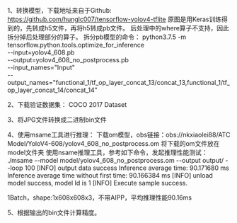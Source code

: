 1、转换模型，下载地址来自于Github: https://github.com/hunglc007/tensorflow-yolov4-tflite 
原图是用Keras训练得到的，先转成h5文件，再将h5转成pb文件。 后处理中的where算子不支持，因此拆分掉后处理部分的算子。 
拆分pb模型的命令： 
python3.7.5 -m tensorflow.python.tools.optimize_for_inference \
--input=yolov4_608.pb \
--output=yolov4_608_no_postprocess.pb \
--input_names="Input" \
--output_names="functional_1/tf_op_layer_concat_13/concat_13,functional_1/tf_op_layer_concat_14/concat_14"

2、下载验证数据集： COCO 2017 Dataset

3、将JPG文件转换成二进制bin文件

4、使用msame工具进行推理：
下载om模型，obs链接：obs://nkxiaolei88/ATC Model/YoloV4-608/yolov4_608_no_postprocess.om
将下载的om文件放在model文件夹
使用nsame推理工具，参考如下命令，发起推理性能测试： ./msame --model model/yolov4_608_no_postprocess.om --output output/ --loop 100
[INFO] output data success
Inference average time: 90.171680 ms
Inference average time without first time: 90.166384 ms
[INFO] unload model success, model Id is 1
[INFO] Execute sample success.

1Batch，shape:1x608x608x3，不带AIPP，平均推理性能90.16ms

5、根据输出的bin文件计算精度。